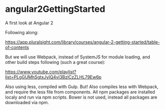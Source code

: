 # angular2GettingStarted
A first look at Angular 2

Following along:

https://app.pluralsight.com/library/courses/angular-2-getting-started/table-of-contents

But we will use Webpack, instead of SystemJS for module loading, and other build steps following (such a great course):

https://www.youtube.com/playlist?list=PLgGUMhSgtxJyIQ4vI3BzlCzZLHL79Ew6p

Also using less, compiled with Gulp. But! Also compiles less with Webpack, and require the less file from components.
All npm packages are installed localy and run via npm scripts.
Bower is not used, instead all packages are downloaded via npm.
